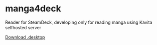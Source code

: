 manga4deck
==========

Reader for SteamDeck, developing only for reading manga using Kavita selfhosted server


<a name="download" href="https://raw.githubusercontent.com/boddicheg/manga4deck/main/installer.desktop">Download .desktop</a>